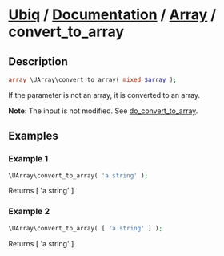 [Ubiq](https://github.com/Pixel418/Ubiq#readme) / [Documentation](../index.md#readme) / [Array](../index.md#array) / convert_to_array
======


Description
-------- 

```php
array \UArray\convert_to_array( mixed $array );
```

If the parameter is not an array, it is converted to an array.

**Note**: The input is not modified. See [do_convert_to_array](./array/do_convert_to_array.md#readme).



Examples
--------

### Example 1

```php
\UArray\convert_to_array( 'a string' );
```
Returns [ 'a string' ]

### Example 2

```php
\UArray\convert_to_array( [ 'a string' ] );
```
Returns [ 'a string' ]